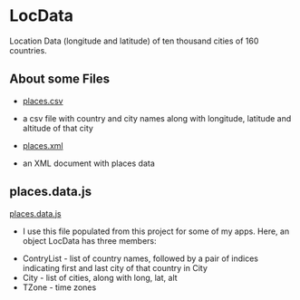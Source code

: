 LocData
=======

Location Data (longitude and latitude) of ten thousand cities of 160 countries.

About some Files
----------------
* [places.csv](https://github.com/nafSadh/places.coord/blob/master/places.csv) 
- a csv file with country and city names along with longitude, latitude and 
altitude of that city 
* [places.xml](https://github.com/nafSadh/places.coord/blob/master/places.xml) 
- an XML document with places data

places.data.js
----------
[places.data.js](https://github.com/nafSadh/places.coord/blob/master/places.data.js) 
- I use this file populated from this project for some of my apps. 
Here, an object LocData has three members:
* ContryList - list of country names, followed by a pair of indices indicating 
first and last city of that country in City
* City - list of cities, along with long, lat, alt
* TZone - time zones
